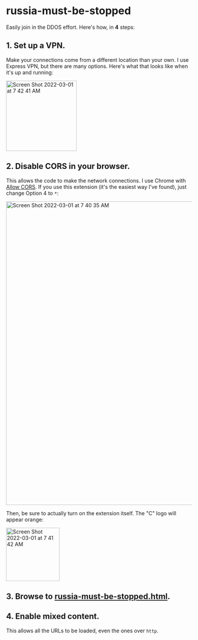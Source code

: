 # russia-must-be-stopped

Easily join in the DDOS effort. Here's how, in **4** steps:


## 1. Set up a VPN.

Make your connections come from a different location than your own. I use Express VPN, but there are many options. Here's what that looks like when it's up and running:

<img width="191" alt="Screen Shot 2022-03-01 at 7 42 41 AM" src="https://user-images.githubusercontent.com/16888908/156189619-60f2b140-344c-4f33-a14a-05cf8f9d6131.png">


## 2. Disable CORS in your browser.

This allows the code to make the network connections. I use Chrome with [Allow CORS](https://chrome.google.com/webstore/detail/allow-cors-access-control/lhobafahddgcelffkeicbaginigeejlf). If you use this extension (it's the easiest way I've found), just change Option 4 to `*`:

<img width="825" alt="Screen Shot 2022-03-01 at 7 40 35 AM" src="https://user-images.githubusercontent.com/16888908/156189279-78f2da97-dd69-404c-92b6-84488c047d44.png">

Then, be sure to actually turn on the extension itself. The "C" logo will appear orange:

<img width="145" alt="Screen Shot 2022-03-01 at 7 41 42 AM" src="https://user-images.githubusercontent.com/16888908/156189455-48270f70-4897-4bb2-b892-8b08d06d14ed.png">


## 3. Browse to [russia-must-be-stopped.html](https://codergator.github.io/russia-must-be-stopped/russia-must-be-stopped.html).


## 4. Enable mixed content.

This allows all the URLs to be loaded, even the ones over `http`.


